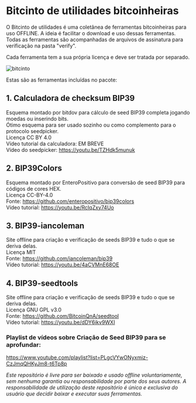 # Bitcinto de utilidades bitcoinheiras

O Bitcinto de utilidades é uma coletânea de ferramentas bitcoinheiras para uso OFFLINE. A ideia é facilitar o download e uso dessas ferramentas. Todas as ferramentas são acompanhadas de arquivos de assinatura para verificação na pasta "verify".

Cada ferramenta tem a sua própria licença e deve ser tratada por separado.  

![bitcinto](https://github.com/bitcoinheiro/bitcinto/assets/50273260/56807560-33ae-4865-9474-b948865b2284)

Estas são as ferramentas incluídas no pacote:  

## 1. Calculadora de checksum BIP39
Esquema montado por bitdov para cálculo de seed BIP39 completa jogando moedas ou inserindo bits.  
Ótimo esquema para ser usado sozinho ou como complemento para o protocolo seedpicker.  
Licença CC BY 4.0  
Vídeo tutorial da calculadora: EM BREVE  
Vídeo do seedpicker: https://youtu.be/TZHdk5munuk  

## 2. BIP39Colors
Esquema montado por EnteroPositivo para conversão de seed BIP39 para códigos de cores HEX.  
Licença CC-BY-4.0  
Fonte: https://github.com/enteropositivo/bip39colors  
Vídeo tutorial: https://youtu.be/RcIqZxy74Uo  

## 3. BIP39-iancoleman
Site offline para criação e verificação de seeds BIP39 e tudo o que se deriva delas.  
Licença MIT  
Fonte: https://github.com/iancoleman/bip39  
Vídeo tutorial: https://youtu.be/4aCVMnE68OE  

## 4. BIP39-seedtools
Site offline para criação e verificação de seeds BIP39 e tudo o que se deriva delas.  
Licença GNU GPL v3.0  
Fonte: https://github.com/BitcoinQnA/seedtool  
Vídeo tutorial: https://youtu.be/dDY6ikv9WXI  


### Playlist de vídeos sobre Criação de Seed BIP39 para se aprofundar:
  https://www.youtube.com/playlist?list=PLgcVYwONyxmiz-CzJmqQHKyJm8-t6Tp8p


*Este repositório é livre para ser baixado e usado offline voluntariamente, sem nenhuma garantia ou responsabilidade por parte dos seus autores. A responsabilidade de utilização deste repositório é única e exclusiva do usuário que decidir baixar e executar suas ferramentas.*
